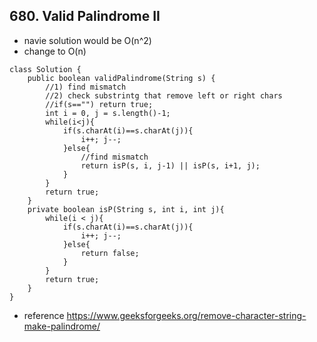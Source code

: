 ## 680. Valid Palindrome II
- navie solution would be O(n^2)
- change to O(n)
```
class Solution {
    public boolean validPalindrome(String s) {
        //1) find mismatch
        //2) check substrintg that remove left or right chars
        //if(s=="") return true;
        int i = 0, j = s.length()-1;
        while(i<j){
            if(s.charAt(i)==s.charAt(j)){
                i++; j--;
            }else{
                //find mismatch
                return isP(s, i, j-1) || isP(s, i+1, j);
            }
        }
        return true;
    }
    private boolean isP(String s, int i, int j){
        while(i < j){
            if(s.charAt(i)==s.charAt(j)){
                i++; j--;
            }else{
                return false;
            }
        }
        return true;
    }
}
```
- reference https://www.geeksforgeeks.org/remove-character-string-make-palindrome/
